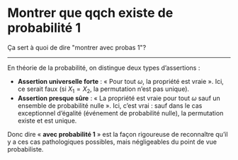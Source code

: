 # Montrer que qqch existe de probabilité 1

Ça sert à quoi de dire "montrer avec probas 1"?

---

En théorie de la probabilité, on distingue deux types d’assertions :

* **Assertion universelle forte** : « Pour tout $\omega$, la propriété est vraie ».
  Ici, ce serait faux (si $X_1=X_2$, la permutation n’est pas unique).
* **Assertion presque sûre** : « La propriété est vraie pour tout $\omega$ sauf un ensemble de probabilité nulle ».
  Ici, c’est vrai : sauf dans le cas exceptionnel d’égalité (événement de probabilité nulle), la permutation existe et est unique.

Donc dire « **avec probabilité 1** » est la façon rigoureuse de reconnaître qu’il y a ces cas pathologiques possibles, mais négligeables du point de vue probabiliste.
